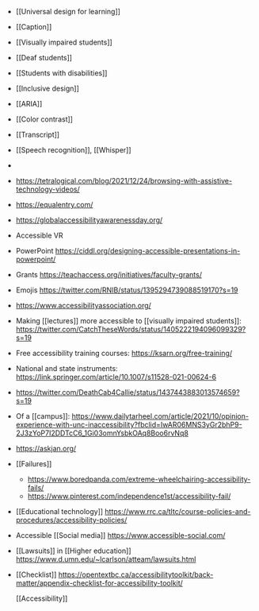 - [[Universal design for learning]]
- [[Caption]]
- [[Visually impaired students]]
- [[Deaf students]]
- [[Students with disabilities]]
- [[Inclusive design]]
- [[ARIA]]
- [[Color contrast]]
- [[Transcript]]
- [[Speech recognition]], [[Whisper]]
-
- https://tetralogical.com/blog/2021/12/24/browsing-with-assistive-technology-videos/
- https://equalentry.com/
- https://globalaccessibilityawarenessday.org/
- Accessible VR
- PowerPoint
  https://ciddl.org/designing-accessible-presentations-in-powerpoint/
- Grants https://teachaccess.org/initiatives/faculty-grants/
- Emojis https://twitter.com/RNIB/status/1395294739088519170?s=19
- https://www.accessibilityassociation.org/
- Making [[lectures]] more accessible to  [[visually impaired students]]:
  https://twitter.com/CatchTheseWords/status/1405222194096099329?s=19
- Free accessibility training courses:
  https://ksarn.org/free-training/
- National and state instruments:
  https://link.springer.com/article/10.1007/s11528-021-00624-6
- https://twitter.com/DeathCab4Callie/status/1437443883013574659?s=19
- Of a [[campus]]:
  https://www.dailytarheel.com/article/2021/10/opinion-experience-with-unc-inaccessibility?fbclid=IwAR06MNS3yGr2bhP9-2J3zYoP7I2DDTcC6_1Gi03omnYsbkOAq8Boo6rvNq8
- https://askjan.org/
- [[Failures]]
	- https://www.boredpanda.com/extreme-wheelchairing-accessibility-fails/
	- https://www.pinterest.com/independence1st/accessibility-fail/
- [[Educational technology]]
  https://www.rrc.ca/tltc/course-policies-and-procedures/accessibility-policies/
- Accessible [[Social media]]
  https://www.accessible-social.com/
- [[Lawsuits]] in  [[Higher education]]
  https://www.d.umn.edu/~lcarlson/atteam/lawsuits.html
- [[Checklist]]
  https://opentextbc.ca/accessibilitytoolkit/back-matter/appendix-checklist-for-accessibility-toolkit/
  
  [[Accessibility]]